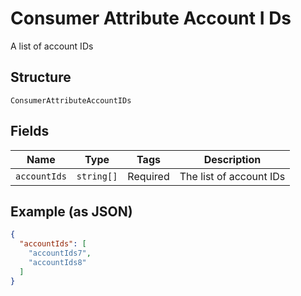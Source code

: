 
# Consumer Attribute Account I Ds

A list of account IDs

## Structure

`ConsumerAttributeAccountIDs`

## Fields

| Name | Type | Tags | Description |
|  --- | --- | --- | --- |
| `accountIds` | `string[]` | Required | The list of account IDs |

## Example (as JSON)

```json
{
  "accountIds": [
    "accountIds7",
    "accountIds8"
  ]
}
```

